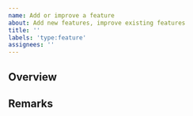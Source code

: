 ```yaml
---
name: Add or improve a feature
about: Add new features, improve existing features
title: ''
labels: 'type:feature'
assignees: ''
---
```


## Overview


## Remarks

